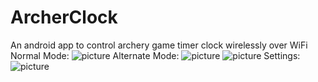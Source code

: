 # ArcherClock
An android app to control archery game timer clock wirelessly over WiFi
Normal Mode: 
![picture](Screenshot_2018-04-03-20-04-53.png) 
Alternate Mode: 
![picture](Screenshot_2018-04-03-20-05-36.png) 
![picture](Screenshot_2018-04-03-20-05-29.png) 
Settings: 
![picture](Screenshot_2018-04-03-20-05-43.png) 
